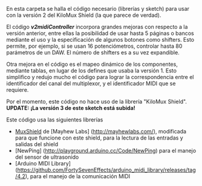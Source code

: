 En esta carpeta se halla el código necesario (librerías y sketch) para usar con la versión 2 del KiloMux Shield (la que parece de verdad).

El código <b><i>v2midiController</i></b> incorpora grandes mejoras con respecto a la versión anterior, entre ellas la posibilidad de usar hasta 5 páginas o bancos mediante el uso y la especificación de algunos botones como shifters. Esto permite, por ejemplo, si se usan 16 potenciómetros, controlar hasta 80 parámetros de un DAW. El número de shifters es a su vez expandible.

Otra mejora en el código es el mapeo dinámico de los componentes, mediante tablas, en lugar de los defines que usaba la versión 1. Esto simplifico y redujo mucho el código para lograr la correspondencia entre el identificador del canal del multiplexor, y el identificador MIDI que se requiere.

Por el momento, este código no hace uso de la librería "KiloMux Shield".
<b>UPDATE: ¡La versión 3 de este sketch está subida!</b>

Este código usa las siguientes librerías
- [MuxShield](https://github.com/Yaeltex/Kilomux-shield/tree/master/Arduino%20Code/v2_MIDI_controller/Librer%C3%ADas/MuxShield) de [Mayhew Labs] (http://mayhewlabs.com/), modificada para que funcione con este shield, para la lectura de las entradas y salidas del shield
- [NewPing] (http://playground.arduino.cc/Code/NewPing) para el manejo del sensor de ultrasonido
- [Arduino MIDI Library] (https://github.com/FortySevenEffects/arduino_midi_library/releases/tag/4.2), para el manejo de la comunicación MIDI
